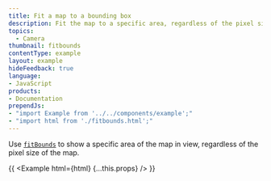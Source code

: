 ```yaml
---
title: Fit a map to a bounding box
description: Fit the map to a specific area, regardless of the pixel size of the map.
topics:
  - Camera
thumbnail: fitbounds
contentType: example
layout: example
hideFeedback: true
language:
- JavaScript
products:
- Documentation
prependJs:
- "import Example from '../../components/example';"
- "import html from './fitbounds.html';"
---
```


Use [`fitBounds`](https://docs.goong.io/javascript/map/#map#fitbounds) to show a specific area of the map in view, regardless of the pixel size of the map.

{{ <Example html={html} {...this.props} /> }}
